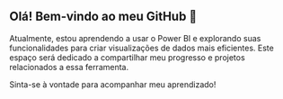 ## Olá! Bem-vindo ao meu GitHub 👋

Atualmente, estou aprendendo a usar o Power BI e explorando suas funcionalidades para criar visualizações de dados mais eficientes. Este espaço será dedicado a compartilhar meu progresso e projetos relacionados a essa ferramenta.

Sinta-se à vontade para acompanhar meu aprendizado!
<!--
**roberto-pavan/roberto-pavan** is a ✨ _special_ ✨ repository because its `README.md` (this file) appears on your GitHub profile.

Here are some ideas to get you started:

- 🔭 I’m currently working on ...
- 🌱 I’m currently learning ...
- 👯 I’m looking to collaborate on ...
- 🤔 I’m looking for help with ...
- 💬 Ask me about ...
- 📫 How to reach me: ...
- 😄 Pronouns: ...
- ⚡ Fun fact: ...
-->
